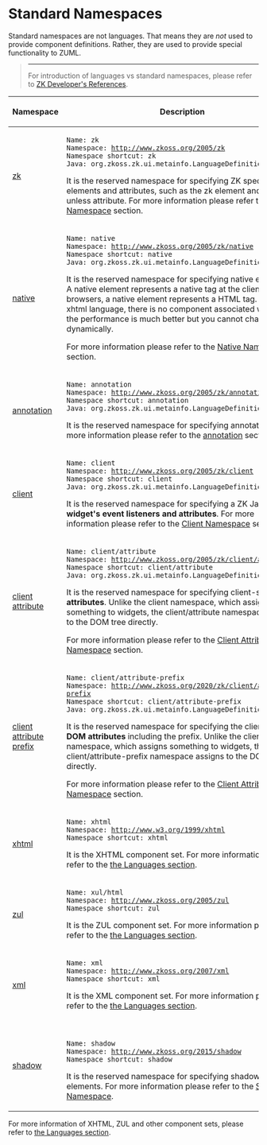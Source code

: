 # Standard Namespaces

Standard namespaces are not languages. That means they are *not* used to
provide component definitions. Rather, they are used to provide special
functionality to ZUML.

> ------------------------------------------------------------------------
>
> For introduction of languages vs standard namespaces, please refer to
> [ZK Developer's
> References]({{site.baseurl}}/zk_dev_ref/UI_Composing/ZUML/XML_Namespaces).

<table>
<thead>
<tr class="header">
<th><p>Namespace</p></th>
<th><p>Description</p></th>
</tr>
</thead>
<tbody>
<tr class="odd">
<td><p><a href="ZUML_Reference/ZUML/Namespaces/ZK"
title="wikilink">zk</a></p></td>
<td><p><code>Name: zk</code><br />
<code>Namespace: </code><a
href="http://www.zkoss.org/2005/zk"><code>http://www.zkoss.org/2005/zk</code></a><br />
<code>Namespace shortcut: zk</code><br />
<code>Java: </code><javadoc method="ZK_NAMESPACE"><code>org.zkoss.zk.ui.metainfo.LanguageDefinition</code></javadoc></p>
<p>It is the reserved namespace for specifying ZK specific elements and
attributes, such as the zk element and the unless attribute. For more
information please refer to the <a
href="ZUML_Reference/ZUML/Namespaces/ZK" title="wikilink">ZK
Namespace</a> section.</p></td>
</tr>
<tr class="even">
<td><p><a href="ZUML_Reference/ZUML/Namespaces/Native"
title="wikilink">native</a></p></td>
<td><p><code>Name: native</code><br />
<code>Namespace: </code><a
href="http://www.zkoss.org/2005/zk/native"><code>http://www.zkoss.org/2005/zk/native</code></a><br />
<code>Namespace shortcut: native</code><br />
<code>Java: </code><javadoc method="NATIVE_NAMESPACE"><code>org.zkoss.zk.ui.metainfo.LanguageDefinition</code></javadoc></p>
<p>It is the reserved namespace for specifying native elements. A native
element represents a native tag at the client. For browsers, a native
element represents a HTML tag. Unlike the xhtml language, there is no
component associated with, so the performance is much better but you
cannot change it dynamically.</p>
<p>For more information please refer to the <a
href="ZUML_Reference/ZUML/Namespaces/Native" title="wikilink">Native
Namespace</a> section.</p></td>
</tr>
<tr class="odd">
<td><p><a href="ZUML_Reference/ZUML/Namespaces/Annotation"
title="wikilink">annotation</a></p></td>
<td><p><code>Name: annotation</code><br />
<code>Namespace: </code><a
href="http://www.zkoss.org/2005/zk/annotation"><code>http://www.zkoss.org/2005/zk/annotation</code></a><br />
<code>Namespace shortcut: annotation</code><br />
<code>Java: </code><javadoc method="ANNOTATION_NAMESPACE"><code>org.zkoss.zk.ui.metainfo.LanguageDefinition</code></javadoc></p>
<p>It is the reserved namespace for specifying annotations. For more
information please refer to the <a
href="ZUML_Reference/ZUML/Namespaces/Annotation"
title="wikilink">annotation</a> section.</p></td>
</tr>
<tr class="even">
<td><p><a href="ZUML_Reference/ZUML/Namespaces/Client"
title="wikilink">client</a></p></td>
<td><p><code>Name: client</code><br />
<code>Namespace: </code><a
href="http://www.zkoss.org/2005/zk/client"><code>http://www.zkoss.org/2005/zk/client</code></a><br />
<code>Namespace shortcut: client</code><br />
<code>Java: </code><javadoc method="CLIENT_NAMESPACE"><code>org.zkoss.zk.ui.metainfo.LanguageDefinition</code></javadoc></p>
<p>It is the reserved namespace for specifying a ZK JavaScript
<strong>widget's event listeners and attributes</strong>. For more
information please refer to the <a
href="ZUML_Reference/ZUML/Namespaces/Client" title="wikilink">Client
Namespace</a> section.</p></td>
</tr>
<tr class="odd">
<td><p><a href="ZUML_Reference/ZUML/Namespaces/Client_Attribute"
title="wikilink">client attribute</a></p></td>
<td><p><code>Name: client/attribute</code><br />
<code>Namespace: </code><a
href="http://www.zkoss.org/2005/zk/client/attribute"><code>http://www.zkoss.org/2005/zk/client/attribute</code></a><br />
<code>Namespace shortcut: client/attribute</code><br />
<code>Java: </code><javadoc method="CLIENT_ATTRIBUTE_NAMESPACE"><code>org.zkoss.zk.ui.metainfo.LanguageDefinition</code></javadoc></p>
<p>It is the reserved namespace for specifying client-side <strong>DOM
attributes</strong>. Unlike the client namespace, which assigns
something to widgets, the client/attribute namespace assigns to the DOM
tree directly.</p>
<p>For more information please refer to the <a
href="ZUML_Reference/ZUML/Namespaces/Client_Attribute"
title="wikilink">Client Attribute Namespace</a> section.</p></td>
</tr>
<tr class="even">
<td><p><a href="ZUML_Reference/ZUML/Namespaces/Client_Attribute_Prefix"
title="wikilink">client attribute prefix</a></p></td>
<td><p><code>Name: client/attribute-prefix</code><br />
<code>Namespace: </code><a
href="http://www.zkoss.org/2020/zk/client/attribute-prefix"><code>http://www.zkoss.org/2020/zk/client/attribute-prefix</code></a><br />
<code>Namespace shortcut: client/attribute-prefix</code><br />
<code>Java: </code><javadoc method="CLIENT_ATTRIBUTE_PREFIX_NAMESPACE"><code>org.zkoss.zk.ui.metainfo.LanguageDefinition</code></javadoc></p>
<p>It is the reserved namespace for specifying the client-side
<strong>DOM attributes</strong> including the prefix. Unlike the client
namespace, which assigns something to widgets, the
client/attribute-prefix namespace assigns to the DOM tree directly.</p>
<p>For more information please refer to the <a
href="ZUML_Reference/ZUML/Namespaces/Client_Attribute_Prefix"
title="wikilink">Client Attribute Prefix Namespace</a> section.</p></td>
</tr>
<tr class="odd">
<td><p><a href="ZUML_Reference/ZUML/Languages"
title="wikilink">xhtml</a></p></td>
<td><p><code>Name: xhtml</code><br />
<code>Namespace: </code><a
href="http://www.w3.org/1999/xhtml"><code>http://www.w3.org/1999/xhtml</code></a><br />
<code>Namespace shortcut: xhtml</code></p>
<p>It is the XHTML component set. For more information please refer to
the <a href="ZUML_Reference/ZUML/Languages" title="wikilink"> the
Languages section</a>.</p></td>
</tr>
<tr class="even">
<td><p><a href="ZUML_Reference/ZUML/Languages"
title="wikilink">zul</a></p></td>
<td><p><code>Name: xul/html</code><br />
<code>Namespace: </code><a
href="http://www.zkoss.org/2005/zul"><code>http://www.zkoss.org/2005/zul</code></a><br />
<code>Namespace shortcut: zul</code></p>
<p>It is the ZUL component set. For more information please refer to the
<a href="ZUML_Reference/ZUML/Languages" title="wikilink"> the Languages
section</a>.</p></td>
</tr>
<tr class="odd">
<td><p><a href="ZUML_Reference/ZUML/Languages"
title="wikilink">xml</a></p></td>
<td><p><code>Name: xml</code><br />
<code>Namespace: </code><a
href="http://www.zkoss.org/2007/xml"><code>http://www.zkoss.org/2007/xml</code></a><br />
<code>Namespace shortcut: xml</code></p>
<p>It is the XML component set. For more information please refer to the
<a href="ZUML_Reference/ZUML/Languages" title="wikilink"> the Languages
section</a>.</p></td>
</tr>
<tr class="even">
<td><p><a href="ZUML_Reference/ZUML/Namespaces/Shadow"
title="wikilink">shadow</a></p></td>
<td><p><br />
<code>Name: shadow</code><br />
<code>Namespace: </code><a
href="http://www.zkoss.org/2015/shadow"><code>http://www.zkoss.org/2015/shadow</code></a><br />
<code>Namespace shortcut: shadow</code></p>
<p>It is the reserved namespace for specifying shadow elements. For more
information please refer to the <a
href="ZUML_Reference/ZUML/Namespaces/Shadow" title="wikilink">Shadow
Namespace</a>.</p></td>
</tr>
</tbody>
</table>

For more information of XHTML, ZUL and other component sets, please
refer to [ the Languages
section](ZUML_Reference/ZUML/Languages).

